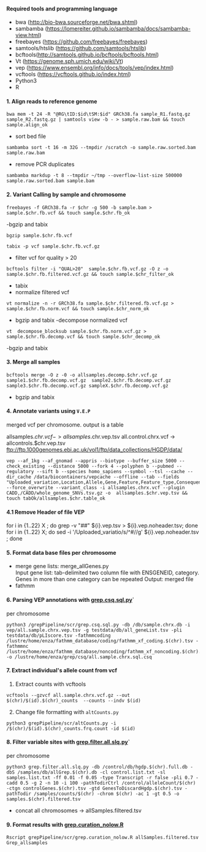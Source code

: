 #### Required tools and programming language
- bwa (http://bio-bwa.sourceforge.net/bwa.shtml)
- sambamba (https://lomereiter.github.io/sambamba/docs/sambamba-view.html)
- freebayes (https://github.com/freebayes/freebayes)
- samtools/htslib (https://github.com/samtools/htslib)
- bcftools(http://samtools.github.io/bcftools/bcftools.html)
- Vt (https://genome.sph.umich.edu/wiki/Vt)
- vep (https://www.ensembl.org/info/docs/tools/vep/index.html)
- vcftools (https://vcftools.github.io/index.html)
- Python3
- R
#### 1. Align reads to reference genome 
```
bwa mem -t 24 -R "@RG\tID:$id\tSM:$id" GRCh38.fa sample_R1.fastq.gz sample_R2.fastq.gz | samtools view -b - > sample.raw.bam && touch sample.align_ok
```
- sort bed file

```
sambamba sort -t 16 -m 32G --tmpdir /scratch -o sample.raw.sorted.bam sample.raw.bam
```
- remove PCR duplicates
```
sambamba markdup -t 8 --tmpdir ~/tmp --overflow-list-size 500000 sample.raw.sorted.bam sample.bam
```
#### 2. Variant Calling by sample and chromosome
```
freebayes -f GRCh38.fa -r $chr -g 500 -b sample.bam > sample.$chr.fb.vcf && touch sample.$chr.fb_ok
```
-bgzip and tabix
```
bgzip sample.$chr.fb.vcf
```
```
tabix -p vcf sample.$chr.fb.vcf.gz
```
- filter vcf for quality > 20
```
bcftools filter -i "QUAL>20"  sample.$chr.fb.vcf.gz -O z -o sample.$chr.fb.filtered.vcf.gz && touch sample.$chr_filter_ok
```
- tabix
- normalize filtered vcf
```
vt normalize -n -r GRCh38.fa sample.$chr.filtered.fb.vcf.gz > sample.$chr.fb.norm.vcf && touch sample.$chr_norm_ok
```
- bgzip and tabix
-decompose normalized vcf
```
vt  decompose_blocksub sample.$chr.fb.norm.vcf.gz > sample.$chr.fb.decomp.vcf && touch sample.$chr_decomp_ok
```
-bgzip and tabix

#### 3. Merge all samples
```
bcftools merge -O z -0 -o allsamples.decomp.$chr.vcf.gz sample1.$chr.fb.decomp.vcf.gz  sample2.$chr.fb.decomp.vcf.gz sample3.$chr.fb.decomp.vcf.gz sampleX.$chr.fb.decomp.vcf.gz 
```
- bgzip and tabix

#### 4.  Annotate variants using `V.E.P`
merged vcf per chromosome. output is a table

allsamples.$chr.vcf -> allsamples.$chr.vep.tsv
all.control.chrx.vcf -> allcontrols.$chr.vep.tsv  
ftp://ftp.1000genomes.ebi.ac.uk/vol1/ftp/data_collections/HGDP/data/

```
vep --af_1kg --af_gnomad --appris --biotype --buffer_size 5000 --check_existing --distance 5000 --fork 4 --polyphen b --pubmed --regulatory --sift b --species homo_sapiens --symbol --tsl --cache --dir_cache /data/biocontainers/vepcache --offline --tab --fields "Uploaded_variation,Location,Allele,Gene,Feature,Feature_type,Consequence,cDNA_position,CDS_position,Protein_position,Amino_acids,Codons,Existing_variation,IMPACT,SYMBOL,STRAND,SIFT,PolyPhen,EXON,AF,AFR_AF,AMR_AF,ASN_AF,EUR_AF,EAS_AF,SAS_AF,AA_AF,EA_AF,gnomAD_AF,gnomAD_AFR_AF,gnomAD_AMR_AF,gnomAD_ASJ_AF,gnomAD_EAS_AF,gnomAD_FIN_AF,gnomAD_NFE_AF,gnomAD_OTH_AF,gnomAD_SAS_AF,MAX_AF,CADD_RAW,CADD_PHRED" --force_overwrite --variant_class -i allsamples.chrx.vcf --plugin CADD,/CADD/whole_genome_SNVs.tsv.gz -o  allsamples.$chr.vep.tsv && touch tabOk/allsamples.$chr.table_ok
```

#### 4.1  Remove Header of file VEP
for i in {1..22} X ; do grep -v "##" ${i}.vep.tsv > ${i}.vep.noheader.tsv; done
for i in {1..22} X; do sed -i '/Uploaded_variatio/s/^#//g' ${i}.vep.noheader.tsv ; done

#### 5. Format data base files per chromosome 
- merge gene lists: merge_allGenes.py  
Input gene list: tab-delimited two column file with ENSGENEID, category. Genes in more than one category can be repeated 
Output: merged file 
- fathmm 

#### 6. Parsing VEP annotations with [grep.csq.sql.py](https://github.com/ezcn/grep/tree/master/grepPipeline/scr/grep.csq.sql.py)` 
 per chromosome
```
python3 /grepPipeline/scr/grep.csq.sql.py -db /db/sample.chrx.db -i vep/all.sample.chrx.vep.tsv -g testdata/db/all_geneList.tsv -pli testdata/db/pLIscore.tsv -fathmmcoding /lustre/home/enza/fathmm_database/coding/fathmm_xf_coding.$(chr).tsv -fathmmnc /lustre/home/enza/fathmm_database/noncoding/fathmm_xf_noncoding.$(chr).tsv -o /lustre/home/enza/grep/csq/all.sample.chrx.sql.csq
```

#### 7. Extract individual's allele count from vcf 
1. Extract counts with vcftools 
```
vcftools --gzvcf all.sample.chrx.vcf.gz --out $(chr)/$(id).$(chr)_counts  --counts --indv $(id)
```
2. Change file formatting with `altCounts.py`
```
python3 grepPipeline/scr/altCounts.py -i /$(chr)/$(id).$(chr)_counts.frq.count -id $(id)
```

#### 8. Filter variable sites with [grep.filter.all.slq.py](https://github.com/ezcn/grep/tree/master/grepPipeline/scr/grep.filter.all.slq.py)`
per chromosome 
```
python3 grep.filter.all.slq.py -db /control/db/hgdp.$(chr).full.db -dbS /samples/db/allGrep.$(chr).db -cl control.list.txt -sl samples.list.txt -ff 0.01 -f 0.05 -type Transcript -r false -pli 0.7 -cadd 0.5 -g 2 -n 10 -i 100 -pathTodirCtrl /control/alleleCount/$(chr) -ctgn controlGenes.$(chr).tsv -gtd GenesToDiscardHgdp.$(chr).tsv -pathTodir /samples/counts/$(chr) -chrom $(chr) -ac 1 -gt 0.5 -o samples.$(chr).filtered.tsv
```
- concat all chromosomes -> allSamples.filtered.tsv

#### 9. Format results with [grep.curation_nolow.R](https://github.com/ezcn/grep/tree/master/grepPipeline/scr/grep.curation_nolow.R) 

```
Rscript grepPipeline/scr/grep.curation_nolow.R allSamples.filtered.tsv Grep_allsamples
```
